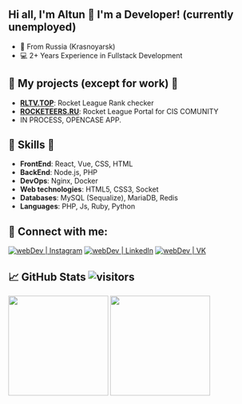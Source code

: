 ## Hi all, I'm Altun 👋 I'm a Developer! (currently unemployed)

- 📍 From Russia (Krasnoyarsk)
- 💻 2+ Years Experience in Fullstack Development

##  🎉 My projects (except for work) 🎉
- [**RLTV.TOP**][rltv.top]: Rocket League Rank checker
- [**ROCKETEERS.RU**][rocketeers.ru]: Rocket League Portal for CIS COMUNITY
- IN PROCESS, OPENCASE APP.

##  🎉 Skills  🎉
- **FrontEnd**: React, Vue, CSS, HTML
- **BackEnd**: Node.js, PHP
- **DevOps**: Nginx, Docker
- **Web technologies**: HTML5, CSS3, Socket
- **Databases**: MySQL (Sequalize), MariaDB, Redis
- **Languages**: PHP, Js, Ruby, Python

## 🤝 Connect with me:
[<img alt="webDev | Instagram" src="https://img.shields.io/badge/instagram-E4405F.svg?&style=for-the-badge&logo=instagram&logoColor=white" />][instagram]
[<img alt="webDev | LinkedIn" src="https://img.shields.io/badge/linkedin-0077B5.svg?&style=for-the-badge&logo=linkedin&logoColor=white" />][linkedin]
[<img alt="webDev | VK" src="https://img.shields.io/badge/vk-4680C2.svg?&style=for-the-badge&logo=vk&logoColor=white" />][vk]

## 📈 GitHub Stats ![visitors](https://visitor-badge.glitch.me/badge?page_id=matador96)
<div align="left">
  <img height="200em" src="https://github-readme-stats.vercel.app/api?username=matador96&layout=compact&show_icons=true&theme=white&icon_color=2a84ea&hide_border=true&bg_color=00000000&text_color=2a84ea" />
  <img height="200em" src="https://github-readme-stats.vercel.app/api/top-langs/?username=matador96&layout=compact&theme=white&icon_color=2a84ea&hide_border=true&bg_color=00000000&text_color=2a84ea" />
</div>

[instagram]: https://instagram.com/ismailovaltun
[linkedin]: https://linkedin.com/in/altun-ismailov-45a8141b6
[vk]: https://vk.com/mataplay
[patron]: https://www.patreon.com/matador_rl
[rocketeers.ru]: https://rocketeers.ru
[rltv.top]: https://rltv.top
[roketka.ru]: https://roketka.ru
